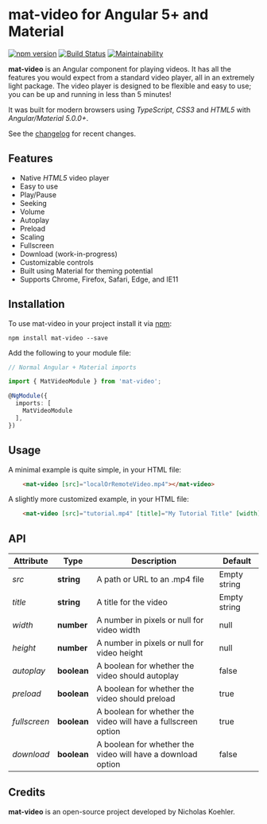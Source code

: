 # mat-video for Angular 5+ and Material
[![npm version](https://badge.fury.io/js/mat-video.svg)](https://badge.fury.io/js/mat-video)
[![Build Status](https://travis-ci.org/nkoehler/mat-video.svg?branch=master)](https://travis-ci.org/nkoehler/mat-video)
[![Maintainability](https://api.codeclimate.com/v1/badges/46fb1a751d60d0f8b316/maintainability)](https://codeclimate.com/github/nkoehler/mat-video/maintainability)

**mat-video** is an Angular component for playing videos.  It has all the features you would expect from a standard video player, all in an extremely light package. The video player is designed to be flexible and easy to use; you can be up and running in less than 5 minutes!

It was built for modern browsers using _TypeScript_, _CSS3_ and _HTML5_ with _Angular/Material 5.0.0+_.

See the [changelog](https://github.com/nkoehler/mat-video/blob/master/CHANGELOG.md) for recent changes.

## Features
- Native _HTML5_ video player
- Easy to use
- Play/Pause
- Seeking
- Volume
- Autoplay
- Preload
- Scaling
- Fullscreen
- Download (work-in-progress)
- Customizable controls
- Built using Material for theming potential
- Supports Chrome, Firefox, Safari, Edge, and IE11

## Installation
To use mat-video in your project install it via [npm](https://www.npmjs.com/package/mat-video):

```
npm install mat-video --save
```

Add the following to your module file:

```typescript
// Normal Angular + Material imports

import { MatVideoModule } from 'mat-video';

@NgModule({
  imports: [
    MatVideoModule
  ],
})
```

## Usage
A minimal example is quite simple, in your HTML file:

```html
    <mat-video [src]="localOrRemoteVideo.mp4"></mat-video>
```

A slightly more customized example, in your HTML file:

```html
    <mat-video [src]="tutorial.mp4" [title]="My Tutorial Title" [width]="400" [height]="400" [autoplay]="true" [preload]="true" [fullscreen]="true" [download]="false"></mat-video>
```

## API

Attribute | Type | Description | Default
--- | --- | --- | ---
*src* | **string** | A path or URL to an .mp4 file | Empty string
*title* | **string** | A title for the video | Empty string
*width* | **number** | A number in pixels or null for video width | null
*height* | **number** | A number in pixels or null for video height | null
*autoplay* | **boolean** | A boolean for whether the video should autoplay | false
*preload* | **boolean** | A boolean for whether the video should preload | true
*fullscreen* | **boolean** | A boolean for whether the video will have a fullscreen option | true
*download* | **boolean** | A boolean for whether the video will have a download option | false

## Credits
**mat-video** is an open-source project developed by Nicholas Koehler.